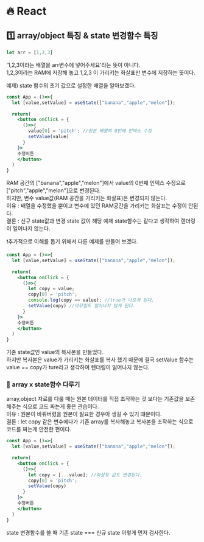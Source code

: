 # 🔥 React

## 1️⃣ array/object 특징 & state 변경함수 특징
```jsx
let arr = [1,2,3]
```
'1,2,3이라는 배열을 arr변수에 넣어주세요'라는 뜻이 아니다.<br />
1,2,3이라는 RAM에 저장해 놓고 1,2,3 이 가리키는 화살표만 변수에 저장하는 뜻이다.

예제) state 함수의 초기 값으로 설정한 배열을 알아보겠다.
```jsx
const App = ()=>{
  let [value,setValue] = useState(["banana","apple","melon"]);
  
  return(
    <button onClick = {
      ()=>{
        value[0] = 'pitch'; //원본 배열의 0번째 인덱스 수정
        setValue(value) 
      }
    }>
    수정버튼
    </button>
  )
}
```
RAM 공간의 ["banana","apple","melon"]에서 value의 0번째 인덱스 수정으로 ["pitch","apple","melon"]으로 변경된다.<br />
하지만, 변수 value값(RAM 공간을 가리키는 화살표)은 변경되지 않는다.<br />
이유 : 배열을 수정했을 뿐이고 변수에 있던 RAM공간을 가리키는 화살표는 수정이 안된다.<br />
결론 : 신규 state값과 변경 state 값이 해당 예제 state함수는 같다고 생각하여 렌더링이 일어나지 않는다.

❗️추가적으로 이해를 돕기 위해서 다른 예제를 만들어 보겠다.
```jsx
const App = ()=>{
  let [value,setValue] = useState(["banana","apple","melon"]);
  
  return(
    <button onClick = {
      ()=>{
        let copy = value;
        copy[0] = 'pitch';
        console.log(copy == value); //true가 나오게 된다.
        setValue(copy) //아무일도 일어나지 않게 된다.
      }
    }>
    수정버튼
    </button>
  )
}

```
기존 state값인 value의 복사본을 만들었다.<br />
하지만 복사본은 value가 가리키는 화살표를 복사 했기 때문에 결국 setValue 함수는 value == copy가 ture라고 생각하여 렌더링이 일어나지 않는다.

### 🚀 **array x state함수 다루기**

array,object 자료를 다룰 때는 원본 데이터를 직접 조작하는 것 보다는 기존값을 보존해주는 식으로 코드 짜는게 좋은 관습이다.<br />
이유 : 원본이 바꿔버렸을 원본이 필요한 경우아 생길 수 있기 떄문이다.<br />
결론 : let copy 같은 변수에다가 기존 array를 복사해놓고 복사본을 조작하는 식으로 코드를 짜는게 안전한 편이다.

```jsx
const App = ()=>{
  let [value,setValue] = useState(["banana","apple","melon"]);
  
  return(
    <button onClick = {
      ()=>{
        let copy = [...value]; //화살표 값도 변경된다.
        copy[0] = 'pitch';
        setValue(copy)
      }
    }>
    수정버튼
    </button>
  )
}
```

state 변경함수를 쓸 때 기존 state === 신규 state 이렇게 먼저 검사한다.
